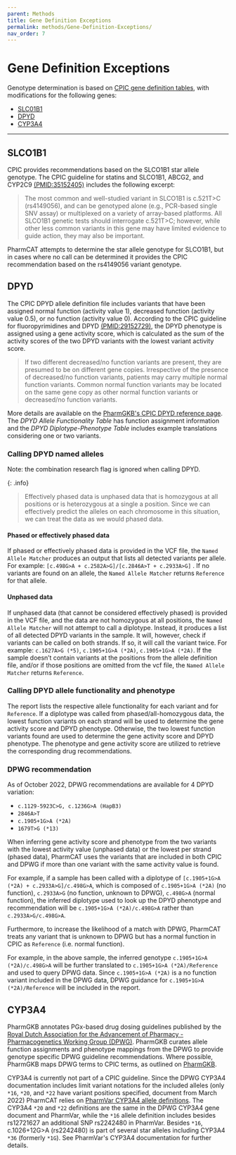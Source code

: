 ```yaml
---
parent: Methods
title: Gene Definition Exceptions
permalink: methods/Gene-Definition-Exceptions/
nav_order: 7
---
```

# Gene Definition Exceptions

Genotype determination is based on [CPIC gene definition tables](https://www.pharmgkb.org/page/pgxGeneRef), with 
modifications for the following genes:

* [SLC01B1](#slco1b1)
* [DPYD](#dpyd)
* [CYP3A4](#cyp3a4)

---    


## SLCO1B1

CPIC provides recommendations based on the SLCO1B1 star allele genotype. The CPIC guideline for statins and SLCO1B1, ABCG2, and CYP2C9 [(PMID:35152405)](https://pubmed.ncbi.nlm.nih.gov/35152405/) includes the following excerpt:

> The most common and well-studied variant in SLCO1B1 is c.521T>C (rs4149056), and can be genotyped alone (e.g., PCR-based single SNV assay) or multiplexed on a variety of array-based platforms. All SLCO1B1 genetic tests should interrogate c.521T>C; however, while other less common variants in this gene may have limited evidence to guide action, they may also be important. 

PharmCAT attempts to determine the star allele genotype for SLCO1B1, but in cases where no call can be determined it provides the CPIC recommendation based on the rs4149056 variant genotype.


## DPYD

The CPIC DPYD allele definition file includes variants that have been assigned normal function (activity value 1),
decreased function (activity value 0.5), or no function (activity value 0). According to the
CPIC guideline for fluoropyrimidines and DPYD [(PMID:29152729)](https://pubmed.ncbi.nlm.nih.gov/29152729/),
the DPYD phenotype is assigned using a gene activity score, which is calculated as the sum of the activity scores of the
two DPYD variants with the lowest variant activity score. 

> If two different decreased/no function variants are present, they are presumed to be on different gene copies.
> Irrespective of the presence of decreased/no function variants, patients may carry multiple normal function variants.
> Common normal function variants may be located on the same gene copy as other normal function variants or
> decreased/no function variants.

More details are available on the [PharmGKB's CPIC DPYD reference page](https://www.pharmgkb.org/page/dpydRefMaterials).
The _DPYD Allele Functionality Table_ has function assignment information and the _DPYD Diplotype-Phenotype Table_
includes example translations considering one or two variants. 

### Calling DPYD named alleles

Note: the combination research flag is ignored when calling DPYD.

{: .info}
> Effectively phased data is unphased data that is homozygous at all positions or is heterozygous at a single a
> position. Since we can effectively predict the alleles on each chromosome in this situation, we can treat the data as
> we would phased data.


#### Phased or effectively phased data

If phased or effectively phased data is provided in the VCF file, the `Named Allele Matcher` produces an output that
lists all detected variants per allele. For example: `[c.498G>A + c.2582A>G]/[c.2846A>T + c.2933A>G]` . If no variants
are found on an allele, the `Named Allele Matcher` returns `Reference` for that allele.

#### Unphased data

If unphased data (that cannot be considered effectively phased) is provided in the VCF file, and the data are not
homozygous at all positions, the `Named Allele Matcher` will not attempt to call a diplotype. Instead, it produces a
list of all detected DPYD variants in the sample. It will, however, check if variants can be called on both strands.
If so, it will call the variant twice.  For example: `c.1627A>G (*5)`, `c.1905+1G>A (*2A)`, `c.1905+1G>A (*2A)`. If the
sample doesn’t contain variants at the positions from the allele definition file, and/or if those positions are omitted
from the vcf file, the `Named Allele Matcher` returns `Reference`.

### Calling DPYD allele functionality and phenotype

The report lists the respective allele functionality for each variant and for `Reference`. If a diplotype was called
from phased/all-homozygous data, the lowest function variants on each strand will be used to determine the gene activity
score and DPYD phenotype. Otherwise, the two lowest function variants found are used to determine the gene activity
score and DPYD phenotype. The phenotype and gene activity score are utilized to retrieve the corresponding drug
recommendations.

### DPWG recommendation

As of October 2022, DPWG recommendations are available for 4 DPYD variation:

* `c.1129-5923C>G, c.1236G>A (HapB3)`
* `2846A>T`
* `c.1905+1G>A (*2A)`
* `1679T>G (*13)`

When inferring gene activity score and phenotype from the two variants with the lowest activity value (unphased data)
or the lowest per strand (phased data), PharmCAT uses the variants that are included in both CPIC and DPWG if more than
one variant with the same activity value is found.

For example, if a sample has been called with a diplotype of `[c.1905+1G>A (*2A) + c.2933A>G]/c.498G>A`, which is
composed of `c.1905+1G>A (*2A)` (no function), `c.2933A>G` (no function, unknown to DPWG), `c.498G>A` (normal function),
the inferred diplotype used to look up the DPYD phenotype and recommendation will be `c.1905+1G>A (*2A)/c.498G>A` rather
than `c.2933A>G/c.498G>A`.

Furthermore, to increase the likelihood of a match with DPWG, PharmCAT treats any variant that is unknown to DPWG but
has a normal function in CPIC as `Reference` (i.e. normal function).

For example, in the above sample, the inferred genotype `c.1905+1G>A (*2A)/c.498G>A` will be further translated to
`c.1905+1G>A (*2A)/Reference` and used to query DPWG data. Since `c.1905+1G>A (*2A)` is a no function variant included
in the DPWG data, DPWG guidance for `c.1905+1G>A (*2A)/Reference` will be included in the report.


## CYP3A4

PharmGKB annotates PGx-based drug dosing guidelines published by the [Royal Dutch Association for the Advancement of Pharmacy - Pharmacogenetics Working Group (DPWG)](https://www.pharmgkb.org/page/dpwg). PharmGKB curates allele function assignments and phenotype mappings from the DPWG to provide genotype specific DPWG guideline recommendations. Where possible, PharmGKB maps DPWG terms to CPIC terms, as outlined on [PharmGKB](https://www.pharmgkb.org/page/dpwgMapping).

CYP3A4 is currently not part of a CPIC guideline. Since the DPWG CYP3A4 documentation includes limit variant notations for the included alleles (only `*16`, `*20`, and `*22` have variant positions specified, document from March 2022) PharmCAT relies on [PharmVar CYP3A4 allele definitions](https://www.pharmvar.org/gene/CYP3A4). The CYP3A4 `*20` and `*22` definitions are the same in the DPWG CYP3A4 gene document and PharmVar, while the `*16` allele definition includes besides rs12721627 an additional SNP rs2242480 in PharmVar. Besides `*16`, c.1026+12G>A (rs2242480) is part of several star alleles including CYP3A4 `*36` (formerly `*1G`). See PharmVar's CYP3A4 documentation for further details.
